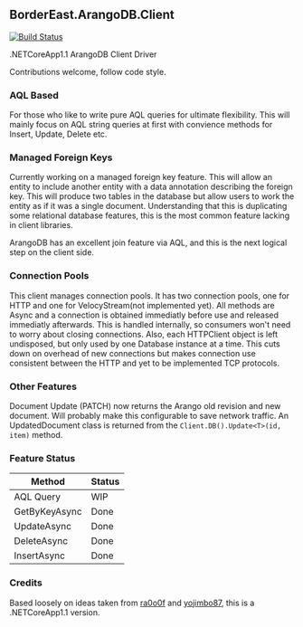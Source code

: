 ## BorderEast.ArangoDB.Client
[![Build Status](https://travis-ci.org/bordereast/arangodb-net-core.svg?branch=master)](https://travis-ci.org/bordereast/arangodb-net-core)

.NETCoreApp1.1 ArangoDB Client Driver

Contributions welcome, follow code style.

### AQL Based
For those who like to write pure AQL queries for ultimate flexibility. This will mainly focus on AQL string queries at first with convience methods for Insert, Update, Delete etc.

### Managed Foreign Keys
Currently working on a managed foreign key feature. This will allow an entity to include another entity with a data annotation describing the foreign key. This will produce two tables in the database but allow users to work the entity as if it was a single document. Understanding that this is duplicating some relational database features, this is the most common feature lacking in client libraries.

ArangoDB has an excellent join feature via AQL, and this is the next logical step on the client side.

### Connection Pools
This client manages connection pools. It has two connection pools, one for HTTP and one for VelocyStream(not implemented yet). All methods are Async and a connection is obtained immediatly before use and released immediatly afterwards. This is handled internally, so consumers won't need to worry about closing connections. Also, each HTTPClient object is left undisposed, but only used by one Database instance at a time. This cuts down on overhead of new connections but makes connection use consistent between the HTTP and yet to be implemented TCP protocols.

### Other Features
Document Update (PATCH) now returns the Arango old revision and new document. Will probably make this configurable to save network traffic. An UpdatedDocument class is returned from the `Client.DB().Update<T>(id, item)` method.

### Feature Status
Method | Status
--- | --- 
AQL Query | WIP
GetByKeyAsync | Done
UpdateAsync | Done
DeleteAsync | Done
InsertAsync | Done

### Credits
Based loosely on ideas taken from [ra0o0f](https://github.com/ra0o0f/arangoclient.net) and [yojimbo87](https://github.com/yojimbo87/ArangoDB-NET), this is a .NETCoreApp1.1 version.

